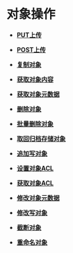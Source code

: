 # 对象操作<a name="obs_04_0079"></a>

-   **[PUT上传](PUT上传.md)**  

-   **[POST上传](POST上传.md)**  

-   **[复制对象](复制对象.md)**  

-   **[获取对象内容](获取对象内容.md)**  

-   **[获取对象元数据](获取对象元数据.md)**  

-   **[删除对象](删除对象.md)**  

-   **[批量删除对象](批量删除对象.md)**  

-   **[取回归档存储对象](取回归档存储对象.md)**  

-   **[追加写对象](追加写对象.md)**  

-   **[设置对象ACL](设置对象ACL.md)**  

-   **[获取对象ACL](获取对象ACL.md)**  

-   **[修改对象元数据](修改对象元数据.md)**  

-   **[修改写对象](修改写对象.md)**  

-   **[截断对象](截断对象.md)**  

-   **[重命名对象](重命名对象.md)**  



